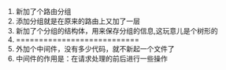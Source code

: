 1. 新加了个路由分组
2. 添加分组就是在原来的路由上又加了一层
3. 新加了个分组的结构体，用来保存分组的信息,这玩意儿是个树形的
4. ===========================
5. 外加个中间件，没有多少代码，就不新起一个文件了
6. 中间件的作用是：在请求处理的前后进行一些操作
